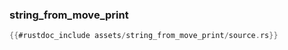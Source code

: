 ### string_from_move_print

```rust
{{#rustdoc_include assets/string_from_move_print/source.rs}}
```
<div class="flex-container vis_block" style="position:relative; margin-left:-75px; margin-right:-75px; display: none;">
  <object type="image/svg+xml" class="string_from_move_print code_panel" data="assets/string_from_move_print/vis_code.svg"></object>
  <object type="image/svg+xml" class="string_from_move_print tl_panel" data="assets/string_from_move_print/vis_timeline.svg" style="width: auto;" onmouseenter="helpers('string_from_move_print')"></object>
</div>